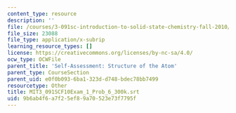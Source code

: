 ```yaml
---
content_type: resource
description: ''
file: /courses/3-091sc-introduction-to-solid-state-chemistry-fall-2010/9b6ab4f6a7f25ef89a70523e73f7795f_MIT3_091SCF10Exam_1_Prob_6_300k.srt
file_size: 23088
file_type: application/x-subrip
learning_resource_types: []
license: https://creativecommons.org/licenses/by-nc-sa/4.0/
ocw_type: OCWFile
parent_title: 'Self-Assessment: Structure of the Atom'
parent_type: CourseSection
parent_uid: e0f0b093-6ba1-323d-d748-bdec78bb7499
resourcetype: Other
title: MIT3_091SCF10Exam_1_Prob_6_300k.srt
uid: 9b6ab4f6-a7f2-5ef8-9a70-523e73f7795f
---
```

